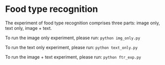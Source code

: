 # Food type recognition 

The experiment of food type recognition comprises three parts: image only, text only, image + text.

To run the image only experiment, please run: 
```python img_only.py```

To run the text only experiment, please run: 
```python text_only.py```

To run the image + text experiment, please run: 
```python ftr_exp.py```

